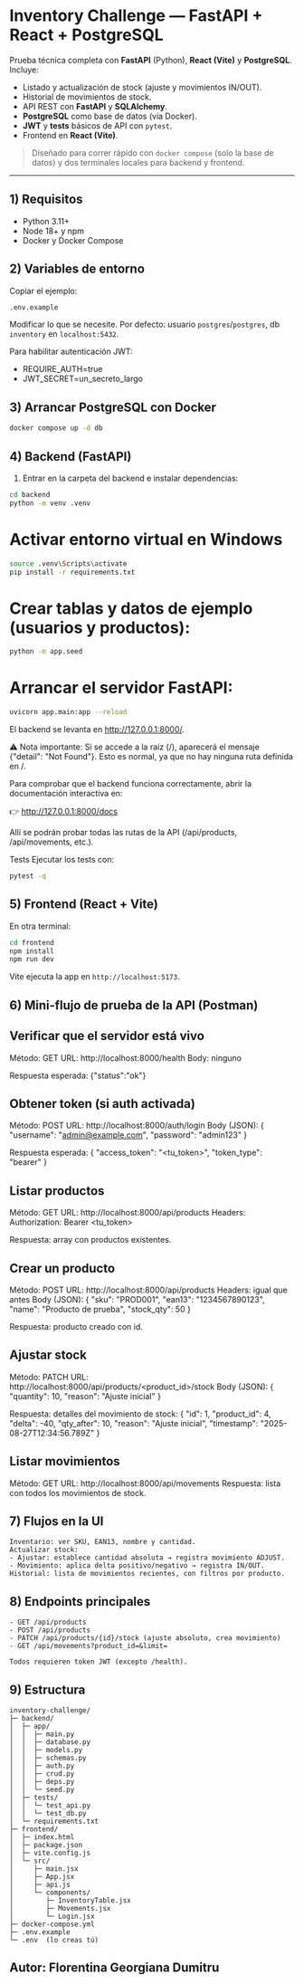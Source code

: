 # Inventory Challenge — FastAPI + React + PostgreSQL

Prueba técnica completa con **FastAPI** (Python), **React (Vite)** y **PostgreSQL**. Incluye:
- Listado y actualización de stock (ajuste y movimientos IN/OUT).
- Historial de movimientos de stock.
- API REST con **FastAPI** y **SQLAlchemy**.
- **PostgreSQL** como base de datos (vía Docker).
- **JWT** y **tests** básicos de API con `pytest`.
- Frontend en **React (Vite)**.

> Diseñado para correr rápido con `docker compose` (solo la base de datos) y dos terminales locales para backend y frontend. 

---

## 1) Requisitos
- Python 3.11+
- Node 18+ y npm
- Docker y Docker Compose

## 2) Variables de entorno
Copiar el ejemplo:
```bash
.env.example 
```
Modificar lo que se necesite. Por defecto: usuario `postgres`/`postgres`, db `inventory` en `localhost:5432`.

Para habilitar autenticación JWT:

- REQUIRE_AUTH=true
- JWT_SECRET=un_secreto_largo

## 3) Arrancar PostgreSQL con Docker
```bash
docker compose up -d db
```

## 4) Backend (FastAPI)
1. Entrar en la carpeta del backend e instalar dependencias:

```bash
cd backend
python -m venv .venv
```
# Activar entorno virtual en Windows

```bash
source .venv\Scripts\activate
pip install -r requirements.txt
```

# Crear tablas y datos de ejemplo (usuarios y productos):

```bash
python -m app.seed
```
# Arrancar el servidor FastAPI:

```bash
uvicorn app.main:app --reload
```
El backend se levanta en http://127.0.0.1:8000/.

⚠️ Nota importante:
Si se accede a la raíz (/), aparecerá el mensaje {"detail": "Not Found"}. Esto es normal, ya que no hay ninguna ruta definida en /.

Para comprobar que el backend funciona correctamente, abrir la documentación interactiva en:

👉 http://127.0.0.1:8000/docs

Allí se podrán probar todas las rutas de la API (/api/products, /api/movements, etc.).

Tests
Ejecutar los tests con:

```bash
pytest -q
```

## 5) Frontend (React + Vite)
En otra terminal:
```bash
cd frontend
npm install
npm run dev
```
Vite ejecuta la app en `http://localhost:5173`.

## 6) Mini-flujo de prueba de la API (Postman)


## Verificar que el servidor está vivo
Método: GET
URL: http://localhost:8000/health
Body: ninguno

Respuesta esperada:
{"status":"ok"}


## Obtener token (si auth activada)
Método: POST
URL: http://localhost:8000/auth/login
Body (JSON):
{
  "username": "admin@example.com",
  "password": "admin123"
}

Respuesta esperada:
{
  "access_token": "<tu_token>",
  "token_type": "bearer"
}


## Listar productos
Método: GET
URL: http://localhost:8000/api/products
Headers:
Authorization: Bearer <tu_token>


Respuesta: array con productos existentes.


## Crear un producto
Método: POST
URL: http://localhost:8000/api/products
Headers: igual que antes
Body (JSON):
{
  "sku": "PROD001",
  "ean13": "1234567890123",
  "name": "Producto de prueba",
  "stock_qty": 50
}

Respuesta: producto creado con id.


## Ajustar stock
Método: PATCH
URL: http://localhost:8000/api/products/<product_id>/stock
Body (JSON):
{
  "quantity": 10,
  "reason": "Ajuste inicial"
}

Respuesta: detalles del movimiento de stock:
{
  "id": 1,
  "product_id": 4,
  "delta": -40,
  "qty_after": 10,
  "reason": "Ajuste inicial",
  "timestamp": "2025-08-27T12:34:56.789Z"
}


## Listar movimientos
Método: GET
URL: http://localhost:8000/api/movements
Respuesta: lista con todos los movimientos de stock.


## 7) Flujos en la UI
```
Inventario: ver SKU, EAN13, nombre y cantidad.
Actualizar stock:
- Ajustar: establece cantidad absoluta → registra movimiento ADJUST.
- Movimiento: aplica delta positivo/negativo → registra IN/OUT.
Historial: lista de movimientos recientes, con filtros por producto.

```
## 8) Endpoints principales 
```
- GET /api/products
- POST /api/products
- PATCH /api/products/{id}/stock (ajuste absoluto, crea movimiento)
- GET /api/movements?product_id=&limit=

Todos requieren token JWT (excepto /health).

```

## 9) Estructura
```
inventory-challenge/
├─ backend/
│  ├─ app/
│  │  ├─ main.py
│  │  ├─ database.py
│  │  ├─ models.py
│  │  ├─ schemas.py
│  │  ├─ auth.py
│  │  ├─ crud.py
│  │  ├─ deps.py
│  │  └─ seed.py
│  ├─ tests/
│  │  └─ test_api.py
│  │  └─ test_db.py
│  └─ requirements.txt
├─ frontend/
│  ├─ index.html
│  ├─ package.json
│  ├─ vite.config.js
│  └─ src/
│     ├─ main.jsx
│     ├─ App.jsx
│     ├─ api.js
│     └─ components/
│        ├─ InventoryTable.jsx
│        ├─ Movements.jsx
│        └─ Login.jsx
├─ docker-compose.yml
├─ .env.example
└─ .env  (lo creas tú)
```
## Autor: Florentina Georgiana Dumitru

